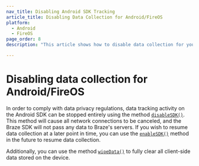 ```yaml
---
nav_title: Disabling Android SDK Tracking
article_title: Disabling Data Collection for Android/FireOS
platform: 
  - Android
  - FireOS
page_order: 8
description: "This article shows how to disable data collection for your Android application."

---
```


# Disabling data collection for Android/FireOS

In order to comply with data privacy regulations, data tracking activity on the Android SDK can be stopped entirely using the method [`disableSDK()`](https://appboy.github.io/appboy-android-sdk/javadocs/com/appboy/Appboy.html#disableSdk-android.content.Context-). This method will cause all network connections to be canceled, and the Braze SDK will not pass any data to Braze's servers. If you wish to resume data collection at a later point in time, you can use the [`enableSDK()`](https://appboy.github.io/appboy-android-sdk/javadocs/com/appboy/Appboy.html#enableSdk-android.content.Context-) method in the future to resume data collection.

Additionally, you can use the method [`wipeData()`](https://appboy.github.io/appboy-android-sdk/javadocs/com/appboy/Appboy.html#wipeData-android.content.Context-) to fully clear all client-side data stored on the device.
